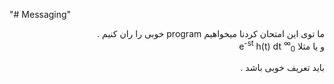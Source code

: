 
"# Messaging"
<div dir="auto",style="display:inline">
 ما توی این امتحان کردنا میخواهیم
 program
 خوبی را ران کنیم
 .
  </div>
 <div dir="auto",style="display:inline">
 و یا مثلا
<MATH>H(s) = ∫<sub>0</sub><sup>∞</sup> e<sup>-st</sup> h(t) dt</MATH>
 
 باید تعریف خوبی باشد
 .
 </div>



 

